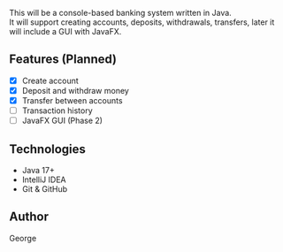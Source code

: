 This will be a console-based banking system written in Java.  
It will support creating accounts, deposits, withdrawals, transfers, 
later it will include a GUI with JavaFX.

## Features (Planned)
- [x] Create account
- [x] Deposit and withdraw money
- [x] Transfer between accounts
- [ ] Transaction history
- [ ] JavaFX GUI (Phase 2)

## Technologies
- Java 17+
- IntelliJ IDEA
- Git & GitHub

## Author
George